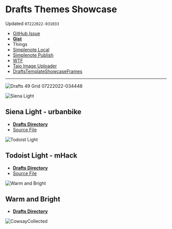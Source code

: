 # Drafts Themes Showcase
Updated `07222022-031033`

- [GitHub Issue](https://github.com/extratone/drafts/issues/78)
- [**Gist**](https://gist.github.com/8e70d1c53bbf9daa5eb36e697bafa6ac)
- Things
- [Simplenote Local](simplenote://note/70f69966c6994b4f9464950d34a8fdb9)
- [Simplenote Publish](http://simp.ly/publish/FcZg5S)
- [WTF](https://davidblue.wtf/drafts/273B02DB-74E7-4613-B619-44452D2EBB69.html)
- [Taio Image Uploader](taio://actions?action=run&name=Image%20Uploader)
- [DraftsTemplateShowcaseFrames](shortcuts://run-shortcut?name=DraftsTemplateShowcaseFrames)

---

![Drafts 49 Grid 07222022-034448](![Image](https://gitlab.com/DavidBlue/drafts/uploads/01eddf48a56bdbc016d716f83909bfef/1658479527120.png))


![Siena Light](https://gitlab.com/DavidBlue/drafts/uploads/1f09131a1e681184db33526e9808344c/1658478852757.png)

## Siena Light - urbanbike

- [**Drafts Directory**](https://directory.getdrafts.com/t/1kZ)
- [Source File](https://github.com/extratone/drafts/blob/main/showcase/SienaLight.draftsTheme) 

![Todoist Light](https://gitlab.com/DavidBlue/drafts/uploads/5fcbc6003320c769736bdc8499e1bb96/1658479733748.png)

## Todoist Light - mHack

- [**Drafts Directory**](https://actions.getdrafts.com/t/2BF)
- [Source File](https://workingcopy.app/git/#path=showcase/TodoistLight.draftsTheme&repo=git@github.com:extratone/drafts.git)

![Warm and Bright](https://gitlab.com/DavidBlue/drafts/uploads/5d291e97e33f1a3f43d60020fff73527/1658481241088.png)

## Warm and Bright

- [**Drafts Directory**](https://directory.getdrafts.com/t/1jP)

![CowsayCollected](https://gitlab.com/DavidBlue/drafts/uploads/453411a9d3d2ee0740075c1e8f91c9b0/1658480425520.jpeg)